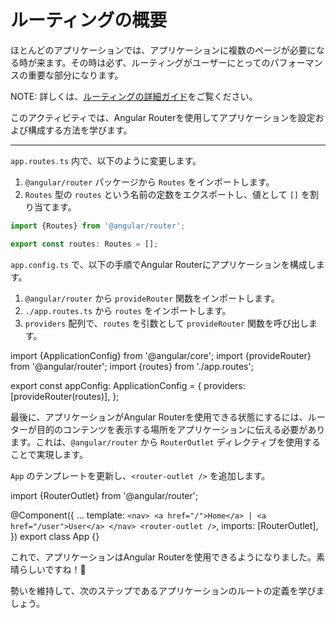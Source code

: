 # ルーティングの概要

ほとんどのアプリケーションでは、アプリケーションに複数のページが必要になる時が来ます。その時は必ず、ルーティングがユーザーにとってのパフォーマンスの重要な部分になります。

NOTE: 詳しくは、[ルーティングの詳細ガイド](/guide/routing)をご覧ください。

このアクティビティでは、Angular Routerを使用してアプリケーションを設定および構成する方法を学びます。

<hr>

<docs-workflow>

<docs-step title="app.routes.ts ファイルの作成">

`app.routes.ts` 内で、以下のように変更します。

1. `@angular/router` パッケージから `Routes` をインポートします。
2. `Routes` 型の `routes` という名前の定数をエクスポートし、値として `[]` を割り当てます。

```ts
import {Routes} from '@angular/router';

export const routes: Routes = [];
```

</docs-step>

<docs-step title="プロバイダーへのルーティングの追加">

`app.config.ts` で、以下の手順でAngular Routerにアプリケーションを構成します。

1. `@angular/router` から `provideRouter` 関数をインポートします。
1. `./app.routes.ts` から `routes` をインポートします。
1. `providers` 配列で、`routes` を引数として `provideRouter` 関数を呼び出します。

<docs-code language="ts" highlight="[2,3,6]">
import {ApplicationConfig} from '@angular/core';
import {provideRouter} from '@angular/router';
import {routes} from './app.routes';

export const appConfig: ApplicationConfig = {
  providers: [provideRouter(routes)],
};
</docs-code>

</docs-step>

<docs-step title="コンポーネントへの `RouterOutlet` のインポート">

最後に、アプリケーションがAngular Routerを使用できる状態にするには、ルーターが目的のコンテンツを表示する場所をアプリケーションに伝える必要があります。これは、`@angular/router` から `RouterOutlet` ディレクティブを使用することで実現します。

`App` のテンプレートを更新し、`<router-outlet />` を追加します。

<docs-code language="angular-ts" highlight="[11]">
import {RouterOutlet} from '@angular/router';

@Component({
  ...
  template: `
    <nav>
      <a href="/">Home</a>
      |
      <a href="/user">User</a>
    </nav>
    <router-outlet />
  `,
  imports: [RouterOutlet],
})
export class App {}
</docs-code>

</docs-step>

</docs-workflow>

これで、アプリケーションはAngular Routerを使用できるようになりました。素晴らしいですね！🙌

勢いを維持して、次のステップであるアプリケーションのルートの定義を学びましょう。


